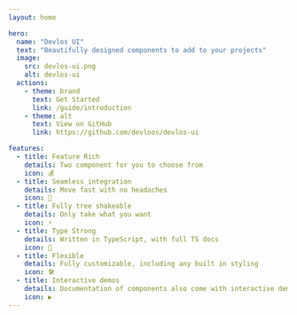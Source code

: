 ```yaml
---
layout: home

hero:
  name: "Devlos UI"
  text: "Beautifully designed components to add to your projects"
  image:
    src: devlos-ui.png
    alt: devlos-ui
  actions:
    - theme: brand
      text: Get Started
      link: /guide/introduction
    - theme: alt
      text: View on GitHub
      link: https://github.com/devloos/devlos-ui

features:
  - title: Feature Rich
    details: Two component for you to choose from
    icon: 💰
  - title: Seamless integration
    details: Move fast with no headaches
    icon: 🚀
  - title: Fully tree shakeable
    details: Only take what you want
    icon: ⚡
  - title: Type Strong
    details: Written in TypeScript, with full TS docs
    icon: 🦾
  - title: Flexible
    details: Fully customizable, including any built in styling
    icon: 🛠
  - title: Interactive demos
    details: Documentation of components also come with interactive demos!
    icon: ▶️
---
```

